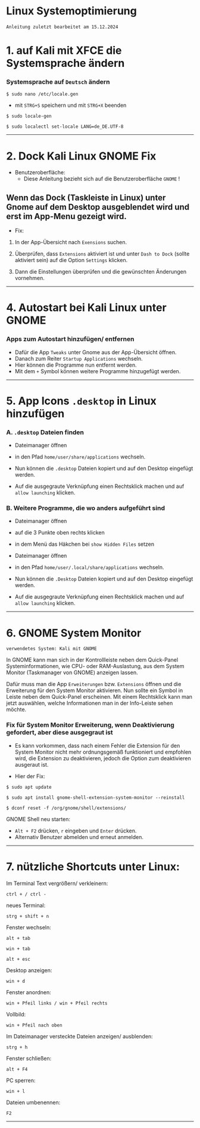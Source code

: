 # Linux Systemoptimierung

`Anleitung zuletzt bearbeitet am 15.12.2024`


# 1. auf Kali mit XFCE die Systemsprache ändern


### Systemsprache auf `Deutsch` ändern

```
$ sudo nano /etc/locale.gen
```

- mit `STRG+S` speichern und mit `STRG+X` beenden

```
$ sudo locale-gen
```
```
$ sudo localectl set-locale LANG=de_DE.UTF-8
```


----------------------------------------------------------------------------------------------------------------


# 2. Dock Kali Linux GNOME Fix



- Benutzeroberfläche:
	- Diese Anleitung bezieht sich auf die Benutzeroberfläche `GNOME` !


## Wenn das Dock (Taskleiste in Linux) unter Gnome auf dem Desktop ausgeblendet wird und erst im App-Menu gezeigt wird.



- Fix:
1) In der App-Übersicht nach `Exensions` suchen.

2) Überprüfen, dass `Extensions` aktiviert ist und unter `Dash to Dock` (sollte aktiviert sein) auf die Option `Settings` klicken.

3) Dann die Einstellungen überprüfen und die gewünschten Änderungen vornehmen.


----------------------------------------------------------------------------------------------------------------


# 4. Autostart bei Kali Linux unter GNOME


### Apps zum Autostart hinzufügen/ entfernen


- Dafür die App `Tweaks` unter Gnome aus der App-Übersicht öffnen.
- Danach zum Reiter `Startup Applications` wechseln.
- Hier können die Programme nun entfernt werden.
- Mit dem `+` Symbol können weitere Programme hinzugefügt werden.


----------------------------------------------------------------------------------------------------------------


# 5. App Icons `.desktop` in Linux hinzufügen


### A. `.desktop` Dateien finden

- Dateimanager öffnen
- in den Pfad `home/user/share/applications` wechseln.


- Nun können die `.desktop` Dateien kopiert und auf den Desktop eingefügt werden.
- Auf die ausgegraute Verknüpfung einen Rechtsklick machen und auf `allow launching` klicken.



### B. Weitere Programme, die wo anders aufgeführt sind

- Dateimanager öffnen
- auf die 3 Punkte oben rechts klicken
- in dem Menü das Häkchen bei `show Hidden Files` setzen

- Dateimanager öffnen
- in den Pfad `home/user/.local/share/applications` wechseln.

- Nun können die `.Desktop` Dateien kopiert und auf den Desktop eingefügt werden.
- Auf die ausgegraute Verknüpfung einen Rechtsklick machen und auf `allow launching` klicken.


----------------------------------------------------------------------------------------------------------------


# 6. GNOME System Monitor

`verwendetes System: Kali mit GNOME`

In GNOME kann man sich in der Kontrollleiste neben dem Quick-Panel Systeminformationen, wie CPU- oder RAM-Auslastung, aus dem System Monitor (Taskmanager von GNOME) anzeigen lassen.

Dafür muss man die App `Erweiterungen` bzw. `Extensions` öffnen und die Erweiterung für den System Monitor aktivieren.
Nun sollte ein Symbol in Leiste neben dem Quick-Panel erscheinen.
Mit einem Rechtsklick kann man jetzt auswählen, welche Informationen man in der Info-Leiste sehen möchte.


### Fix für System Monitor Erweiterung, wenn Deaktivierung gefordert, aber diese ausgegraut ist

- Es kann vorkommen, dass nach einem Fehler die Extension für den System Monitor nicht mehr ordnungsgemäß funktioniert und empfohlen wird, die Extension zu deaktivieren, jedoch die Option zum deaktivieren ausgeraut ist.

- Hier der Fix:
```
$ sudo apt update
```
```
$ sudo apt install gnome-shell-extension-system-monitor --reinstall
```
```
$ dconf reset -f /org/gnome/shell/extensions/
```

GNOME Shell neu starten:
- `Alt + F2` drücken, `r` eingeben und `Enter` drücken. 
- Alternativ Benutzer abmelden und erneut anmelden.


----------------------------------------------------------------------------------------------------------------


# 7. nützliche Shortcuts unter Linux:


Im Terminal Text vergrößern/ verkleinern:
```
ctrl + / ctrl -
```

neues Terminal:
```
strg + shift + n
```

Fenster wechseln:
```
alt + tab
```
```
win + tab
```
```
alt + esc
```

Desktop anzeigen:
```
win + d
```

Fenster anordnen:
```
win + Pfeil links / win + Pfeil rechts
```

Vollbild:
```
win + Pfeil nach oben
```

Im Dateimanager versteckte Dateien anzeigen/ ausblenden:
```
strg + h
```

Fenster schließen:
```
alt + F4
```

PC sperren:
```
win + l
```

Dateien umbenennen:
```
F2
```


----------------------------------------------------------------------------------------------------------------
